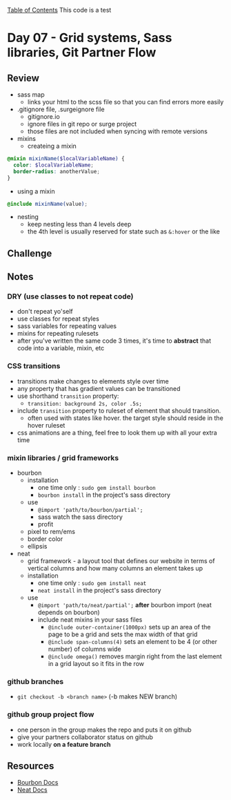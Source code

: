 [Table of Contents](/README.md)
This code is a test

# Day 07 - Grid systems, Sass libraries, Git Partner Flow

## Review
- sass map
  - links your html to the scss file so that you can find errors more easily
- .gitignore file, .surgeignore file
  - gitignore.io
  - ignore files in git repo or surge project
  - those files are not included when syncing with remote versions
- mixins
  - createing a mixin
```scss
@mixin mixinName($localVariableName) {
  color: $localVariableName;
  border-radius: anotherValue;
}
```
  - using a mixin
```scss
@include mixinName(value);
```
- nesting
  - keep nesting less than 4 levels deep
  - the 4th level is usually reserved for state such as `&:hover` or the like

## Challenge

## Notes
### DRY (use classes to not repeat code)
  - don't repeat yo'self
  - use classes for repeat styles
  - sass variables for repeating values
  - mixins for repeating rulesets
  - after you've written the same code 3 times, it's time to **abstract** that code into a variable, mixin, etc

### CSS transitions
  - transitions make changes to elements style over time
  - any property that has gradient values can be transitioned
  - use shorthand `transition` property:
    - `transition: background 2s, color .5s;`
  - include `transition` property to ruleset of element that should transition.
    - often used with states like hover. the target style should reside in the hover ruleset
  - css animations are a thing, feel free to look them up with all your extra time

### mixin libraries / grid frameworks
  - bourbon
    - installation
      - one time only : `sudo gem install bourbon`
      - `bourbon install` in the project's sass directory
    - use
      - `@import 'path/to/bourbon/partial';`
      - sass watch the sass directory
      - profit
    - pixel to rem/ems
    - border color
    - ellipsis
  - neat
    - grid framework - a layout tool that defines our website in terms of vertical columns and how many columns an element takes up
    - installation
      - one time only : `sudo gem install neat`
      - `neat install` in the project's sass directory
    - use
      - `@import 'path/to/neat/partial';` **after** bourbon import (neat depends on bourbon)
      - include neat mixins in your sass files
        - `@include outer-container(1000px)` sets up an area of the page to be a grid and sets the max width of that grid
        - `@include span-columns(4)` sets an element to be 4 (or other number) of columns wide
        - `@include omega()` removes margin right from the last element in a grid layout so it fits in the row

### github branches
  - `git checkout -b <branch name>` (-b makes NEW branch)


### github group project flow
  - one person in the group makes the repo and puts it on github
  - give your partners collaborator status on github
  - work locally **on a feature branch**

## Resources
- [Bourbon Docs](http://bourbon.io/docs/)
- [Neat Docs](http://neat.bourbon.io/examples/)
